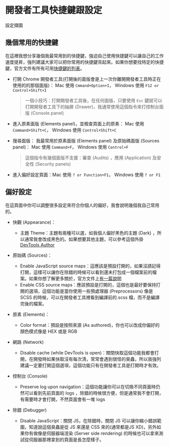 
# 開發者工具快捷鍵跟設定

設定擷圖

## 幾個常用的快捷鍵
在這裡我想分享幾個我最常用到的快捷鍵，強迫自己使用快捷鍵可以讓自己的工作速度提昇，強列建議大家可以把你常用的快捷鍵背起來。如果你想要找特定的快捷鍵，官方文件有所有可用[快捷鍵的列表](https://developers.google.com/web/tools/chrome-devtools/shortcuts)。

- 打開 Chrome 開發者工具(打開後的面版會是上一次你離開開發者工具時正在使用的的那個面版)： Mac 使用 `Cmmand+Option+I`， Windows 使用 `F12 or Control+Shift+I`
  > 一個小技巧：打開開發者工具後，在任何面版，只要使用 `Esc` 鍵就可以打開開發者工具下的抽屜 (Drawer)，我通常使用這個指令來打控制台面版 (Console panel)

- 進入原素面版 (Elements panel)，並檢查頁面上的原素： Mac 使用 `Command+Shift+C`， Windows 使用 `Control+Shift+C`
- 搜尋面版： 我最常用於原素面版 (Elements panel) 及原始碼面版 (Sources panel)： Mac 使用 `Command+F`， Windows 使用 `Control+F`
  > 這個指令有幾個面版不支援：審查 (Audits) ，應用 (Application) 及安全性 (Security panels)
- 進入偏好設定頁面：Mac 使用 `? or Function+F1`， Windows 使用 `? or F1`

## 偏好設定
在這頁面中你可以調整很多設定來符合你個人的偏好，我會說明幾個我自己常用的。
- 快觀 (Appearance)：
    - 主題 Theme：主題有兩種可以選，如我個人偏好黑色的主題 (Dark) ，所以通常我會改成黑色的。如果想要其他主題，可以參考這個外掛 [DevTools Author](https://github.com/micjamking/devtools-author)

- 原始碼 (Sources)：
    - Enable JavaScript source maps：這應該是預設打開的，如果沒請記得打開，這樣可以讓你在除錯的時候可以看到還未打包成一個檔案前的檔案。如果你想了解更多關於，官方文件上[有一篇說明](https://developers.google.com/web/tools/chrome-devtools/javascript/source-maps)
    - Enable CSS source maps：應該預設是打開的，這個也是最好要保持打開的選項，這個功能是當你使用一些預處理器 (Preprocessors) 像是 SCSS 的時候，可以在開發者工具裡看到編譯前的.scss 檔，而不是編譯完後的檔案。

- 原素 (Elements)：
    - Color format：預設是按照來源 (As authored)，你也可以改成你偏好的顏色模式像是 HEX 或是 RGB

- 網路 (Network)
    - Disable cache (while DevTools is open)：關閉快取這個功能我都會打開，在開發時如果快取沒有每次清，常常會遇到很怪的臭蟲，所以我強列建議一定要打開這個選項，這個功能只有在開發者工具是打開時才有效。
    
- 控制台 (Console)
    - Preserve log upon navigation：這個功能讓你可以在切換不同頁面時仍然可以看到先前頁面的 logs ，除錯的時候很方便，但是通常我不會打開，有需要時才會打開，不然頁面會有一堆 logs

- 除錯 (Debugger)
    - Disable JavaScript：關閉 JS，在除錯時，關閉 JS 可以讓你縮小錯誤範圍，知道說這個臭蟲是從 JS 來還是 CSS 來的(通常都是JS XD)，另外如果你有做像是伺服器端渲染 (Server side rendering) 的時候也可以拿來測試從伺服器那裡拿到的頁面是長怎麼樣子。
